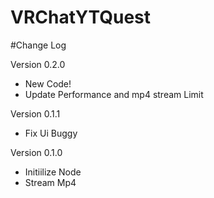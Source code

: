 # VRChatYTQuest

#Change Log

Version 0.2.0
- New Code!
- Update Performance and mp4 stream Limit

Version 0.1.1
- Fix Ui Buggy

Version 0.1.0
- Initiilize Node
- Stream Mp4
